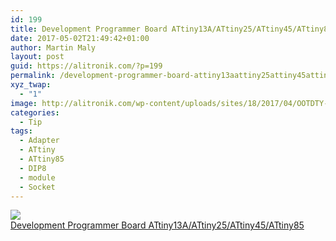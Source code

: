 ```yaml
---
id: 199
title: Development Programmer Board ATtiny13A/ATtiny25/ATtiny45/ATtiny85
date: 2017-05-02T21:49:42+01:00
author: Martin Maly
layout: post
guid: https://alitronik.com/?p=199
permalink: /development-programmer-board-attiny13aattiny25attiny45attiny85/
xyz_twap:
  - "1"
image: http://alitronik.com/wp-content/uploads/sites/18/2017/04/OOTDTY-1Pc-Pluggable-Development-Programmer-Board-For-ATtiny13A-ATtiny25-ATtiny45-ATtiny85.jpg
categories:
  - Tip
tags:
  - Adapter
  - ATtiny
  - ATtiny85
  - DIP8
  - module
  - Socket
---
```

<a href="http://s.click.aliexpress.com/e/JIMzvVB" target="_parent"><img src="//ae01.alicdn.com/kf/HTB14n05QVXXXXa9XVXXq6xXFXXXu/-font-b-Development-b-font-font-b-Programmer-b-font-font-b-Board-b-font.jpg_220x220.jpg" /><span style="display: block;">Development Programmer Board ATtiny13A/ATtiny25/ATtiny45/ATtiny85</span></a>